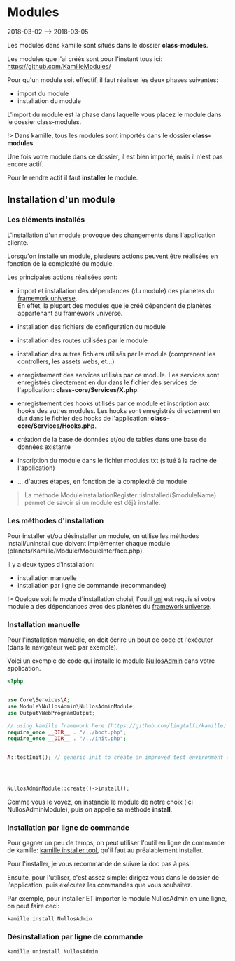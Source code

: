 Modules
==========
2018-03-02 --> 2018-03-05




Les modules dans kamille sont situés dans le dossier **class-modules**.

Les modules que j'ai créés sont pour l'instant tous ici: https://github.com/KamilleModules/


Pour qu'un module soit effectif, il faut réaliser les deux phases suivantes:

- import du module
- installation du module


L'import du module est la phase dans laquelle vous placez le module dans le dossier class-modules.

!> Dans kamille, tous les modules sont importés dans le dossier **class-modules**.

Une fois votre module dans ce dossier, il est bien importé, mais il n'est pas encore actif.

Pour le rendre actif il faut **installer** le module.




Installation d'un module
----------------



### Les éléments installés


L'installation d'un module provoque des changements dans l'application cliente.

Lorsqu'on installe un module, plusieurs actions peuvent être réalisées en fonction de la complexité du module.

Les principales actions réalisées sont:

- import et installation des dépendances (du module) des planètes du [framework universe](https://github.com/karayabin/universe-snapshot).<br>
En effet, la plupart des modules que je créé dépendent de planètes appartenant au framework universe.
         
- installation des fichiers de configuration du module 
- installation des routes utilisées par le module 
- installation des autres fichiers utilisés par le module (comprenant les controllers, les assets webs, et...) 
- enregistrement des services utilisés par ce module.
 Les services sont enregistrés directement en dur dans le fichier des services de l'application: **class-core/Services/X.php**. 
- enregistrement des hooks utilisés par ce module et inscription aux hooks des autres modules.
 Les hooks sont enregistrés directement en dur dans le fichier des hooks de l'application: **class-core/Services/Hooks.php**. 
- création de la base de données et/ou de tables dans une base de données existante
- inscription du module dans le fichier modules.txt (situé à la racine de l'application)
- ... d'autres étapes, en fonction de la complexité du module




> La méthode ModuleInstallationRegister::isInstalled($moduleName) permet de savoir si un module est déjà installé.
                 
             


### Les méthodes d'installation


Pour installer et/ou désinstaller un module, on utilise les méthodes install/uninstall que doivent implémenter
chaque module (planets/Kamille/Module/ModuleInterface.php).


Il y a deux types d'installation:

- installation manuelle 
- installation par ligne de commande (recommandée)



!> Quelque soit le mode d'installation choisi, l'outil [uni](https://github.com/lingtalfi/universe-naive-importer) est requis si votre module a des dépendances avec des planètes
du [framework universe](https://github.com/karayabin/universe-snapshot).


### Installation manuelle


Pour l'installation manuelle, on doit écrire un bout de code et l'exécuter (dans le navigateur web par exemple).

Voici un exemple de code qui installe le module [NullosAdmin](https://github.com/KamilleModules/NullosAdmin) dans votre application.

```php
<?php


use Core\Services\A;
use Module\NullosAdmin\NullosAdminModule;
use Output\WebProgramOutput;

// using kamille framework here (https://github.com/lingtalfi/kamille)
require_once __DIR__ . "/../boot.php";
require_once __DIR__ . "/../init.php";


A::testInit(); // generic init to create an improved test environment (often optional)




NullosAdminModule::create()->install();
```




Comme vous le voyez, on instancie le module de notre choix (ici NullosAdminModule),
puis on appelle sa méthode **install**.






### Installation par ligne de commande

Pour gagner un peu de temps, on peut utiliser l'outil en ligne de commande de kamille:
 [kamille installer tool](https://github.com/lingtalfi/kamille-installer-tool), qu'il faut au préalablement installer.
 
 Pour l'installer, je vous recommande de suivre la doc pas à pas.
 
 Ensuite, pour l'utiliser, c'est assez simple: dirigez vous dans le dossier de l'application, puis exécutez les
 commandes que vous souhaitez.
 
 
 Par exemple, pour installer ET importer le module NullosAdmin en une ligne, on peut faire ceci:
 
```bash
kamille install NullosAdmin
``` 


### Désinstallation par ligne de commande
 
```bash
kamille uninstall NullosAdmin
``` 


